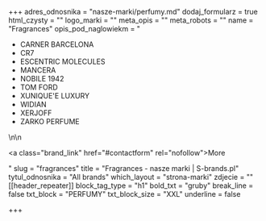+++
adres_odnosnika = "nasze-marki/perfumy.md"
dodaj_formularz = true
html_czysty = ""
logo_marki = ""
meta_opis = ""
meta_robots = ""
name = "Fragrances"
opis_pod_naglowiekm = "<ul><li>CARNER BARCELONA</li><li>CR7</li><li>ESCENTRIC MOLECULES</li><li>MANCERA</li><li>NOBILE 1942</li><li>TOM FORD </li><li>XUNIQUE'E LUXURY</li><li>WIDIAN</li><li>XERJOFF</li><li>ZARKO PERFUME</li></ul>\n\n    <p><a class=\"brand_link\" href=\"#contactform\" rel=\"nofollow\">More</a></p>"
slug = "fragrances"
title = "Fragrances - nasze marki | S-brands.pl"
tytul_odnosnika = "All brands"
which_layout = "strona-marki"
zdjecie = ""
[[header_repeater]]
block_tag_type = "h1"
bold_txt = "gruby"
break_line = false
txt_block = "PERFUMY"
txt_block_size = "XXL"
underline = false

+++
